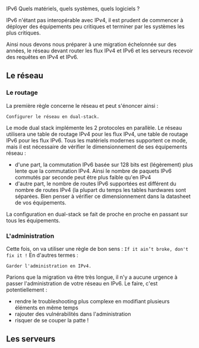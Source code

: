 
IPv6 Quels matériels, quels systèmes, quels logiciels ?

IPv6 n'étant pas interopérable avec IPv4, il est prudent de commencer à déployer des équipements peu critiques et terminer par les systèmes les plus critiques. 
 
Ainsi nous devons nous préparer à une migration échelonnée sur des années, le réseau devant router les flux IPv4 et IPv6 et les serveurs recevoir des requêtes en IPv4 et IPv6.

## Le réseau

### Le routage

La première règle concerne le réseau et peut s'énoncer ainsi :

    Configurer le réseau en dual-stack.

Le mode dual stack implémente les 2 protocoles en parallèle. Le réseau utilisera une table de routage IPv4 pour les flux IPv4, une table de routage IPv6 pour les flux IPv6. 
Tous les matériels modernes supportent ce mode, mais il est nécessaire de vérifier le dimensionnement de ses équipements réseau :

 - d'une part, la commutation IPv6 basée sur 128 bits est (légèrement) plus lente que la commutation IPv4. Ainsi le nombre de paquets IPv6 commutés par seconde peut être plus faible qu'en IPv4
 - d'autre part, le nombre de routes IPv6 supportées est différent du nombre de routes IPv4 (la plupart du temps les tables hardwares sont séparées. Bien penser à vérifier ce dimensionnement dans la datasheet de vos équipements.

La configuration en dual-stack se fait de proche en proche en passant sur tous les équipements.

 ### L'administration

Cette fois, on va utiliser une règle de bon sens :  `If it ain’t broke, don't fix it !` En d'autres termes :

    Garder l'administration en IPv4.

Parions que la migration va être très longue, il n'y a aucune urgence à passer l'administration de votre réseau en IPv6. Le faire, c'est potentiellement :

- rendre le troubleshooting plus complexe en modifiant plusieurs éléments en même temps
- rajouter des vulnérabilités dans l'administration
- risquer de se couper la patte !



## Les serveurs


<!--stackedit_data:
eyJoaXN0b3J5IjpbLTE5MTQyNzgyODUsLTEwMDg5Mjk1OTIsND
M0MzMyMzQsMTQ3MzQyNDMxXX0=
-->